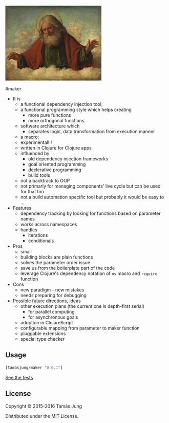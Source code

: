 
![](doc/Cima_da_Conegliano_God_the_Father.jpg)

#maker
* It is 
  * a functional dependency injection tool;
  * a functional programming style which helps creating
    * more pure functions
    * more orthogonal functions
  * software architecture which
    * separates logic, data transformation from execution manner 
  * a macro;
  * experimental!!!
  * written in Clojure for Clojure apps
  * influenced by
    * old dependency injection frameworks
    * goal oriented programming
    * declerative programming
    * build tools
  * not a backtrack to OOP
  * not primarly for managing components' live cycle but can be used for that too
  * not a build automation specific tool but probably it would be easy to ...
* Features
  * dependency tracking by looking for functions based on parameter names
  * works across namespaces
  * handles 
    * iterations
    * conditionals
* Pros
  * small
  * building blocks are plain functions
  * solves the parameter order issue
  * save us from the boilerplate part of the code
  * leverage Clojure's dependency notation of `ns` macro and `require` function
* Cons
  * new paradigm - new mistakes
  * needs preparing for debugging
* Possible future directions, ideas
  * other execution plans (the current one is depth-first serial)
    * for parallel computing 
    * for asynchronous goals
  * adoption in ClojureScript
  * configurable mapping from parameter to maker function
  * pluggable extensions
  * special type checker

## Usage
```clj
[tamasjung/maker "0.0.1"]
```
[See the tests](test/maker/core_test.clj)

## License

Copyright © 2015-2016 Tamás Jung

Distributed under the MIT License.
